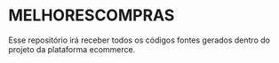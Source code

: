 # MELHORESCOMPRAS
Esse repositório  irá receber todos os códigos fontes gerados dentro do projeto da plataforma ecommerce.
